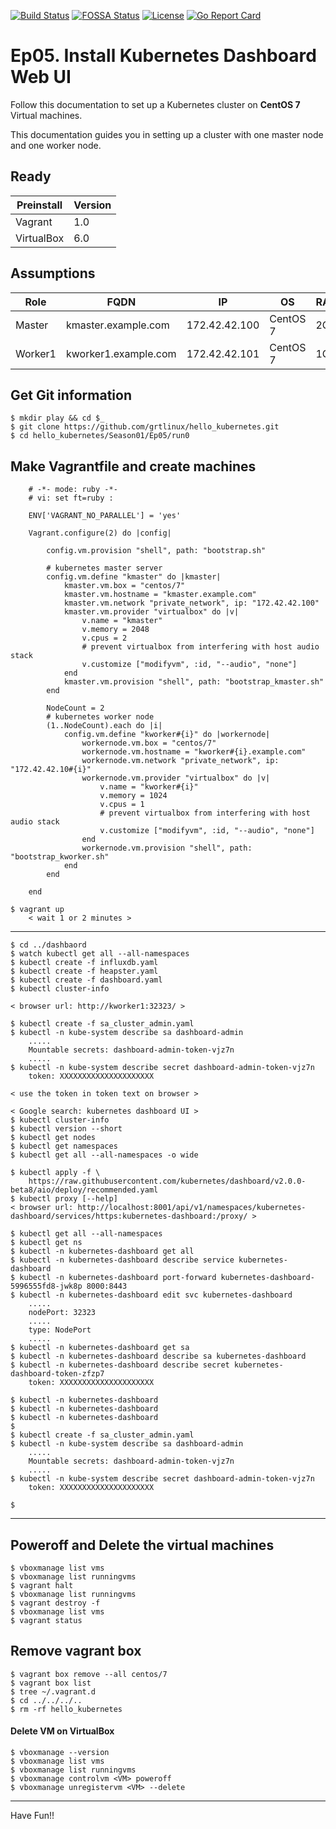 [![Build Status](https://travis-ci.org/nginxinc/kubernetes-ingress.svg?branch=master)](https://travis-ci.org/nginxinc/kubernetes-ingress)  [![FOSSA Status](https://app.fossa.io/api/projects/custom%2B1062%2Fgithub.com%2Fnginxinc%2Fkubernetes-ingress.svg?type=shield)](https://app.fossa.io/projects/custom%2B1062%2Fgithub.com%2Fnginxinc%2Fkubernetes-ingress?ref=badge_shield)  [![License](https://img.shields.io/badge/License-Apache%202.0-blue.svg)](https://opensource.org/licenses/Apache-2.0)  [![Go Report Card](https://goreportcard.com/badge/github.com/nginxinc/kubernetes-ingress)](https://goreportcard.com/report/github.com/nginxinc/kubernetes-ingress)

# Ep05. Install Kubernetes Dashboard Web UI
Follow this documentation to set up a Kubernetes cluster on __CentOS 7__ Virtual machines.

This documentation guides you in setting up a cluster with one master node and one worker node.

## Ready
|Preinstall|Version|
|----|----|
|Vagrant|1.0|
|VirtualBox|6.0|



## Assumptions
|Role|FQDN|IP|OS|RAM|CPU|
|----|----|----|----|----|----|
|Master|kmaster.example.com|172.42.42.100|CentOS 7|2G|2|
|Worker1|kworker1.example.com|172.42.42.101|CentOS 7|1G|1|

## Get Git information
```
$ mkdir play && cd $_
$ git clone https://github.com/grtlinux/hello_kubernetes.git
$ cd hello_kubernetes/Season01/Ep05/run0
```

## Make Vagrantfile and create machines

```
    # -*- mode: ruby -*-
    # vi: set ft=ruby :

    ENV['VAGRANT_NO_PARALLEL'] = 'yes'

    Vagrant.configure(2) do |config|

        config.vm.provision "shell", path: "bootstrap.sh"

        # kubernetes master server
        config.vm.define "kmaster" do |kmaster|
            kmaster.vm.box = "centos/7"
            kmaster.vm.hostname = "kmaster.example.com"
            kmaster.vm.network "private_network", ip: "172.42.42.100"
            kmaster.vm.provider "virtualbox" do |v|
                v.name = "kmaster"
                v.memory = 2048
                v.cpus = 2
                # prevent virtualbox from interfering with host audio stack
                v.customize ["modifyvm", :id, "--audio", "none"]
            end
            kmaster.vm.provision "shell", path: "bootstrap_kmaster.sh"
        end

        NodeCount = 2
        # kubernetes worker node
        (1..NodeCount).each do |i|
            config.vm.define "kworker#{i}" do |workernode|
                workernode.vm.box = "centos/7"
                workernode.vm.hostname = "kworker#{i}.example.com"
                workernode.vm.network "private_network", ip: "172.42.42.10#{i}"
                workernode.vm.provider "virtualbox" do |v|
                    v.name = "kworker#{i}"
                    v.memory = 1024
                    v.cpus = 1
                    # prevent virtualbox from interfering with host audio stack
                    v.customize ["modifyvm", :id, "--audio", "none"]
                end
                workernode.vm.provision "shell", path: "bootstrap_kworker.sh"
            end
        end

    end
```

```
$ vagrant up
    < wait 1 or 2 minutes >
```

---

```
$ cd ../dashbaord
$ watch kubectl get all --all-namespaces
$ kubectl create -f influxdb.yaml
$ kubectl create -f heapster.yaml
$ kubectl create -f dashboard.yaml
$ kubectl cluster-info

< browser url: http://kworker1:32323/ >

$ kubectl create -f sa_cluster_admin.yaml
$ kubectl -n kube-system describe sa dashboard-admin
    .....
    Mountable secrets: dashboard-admin-token-vjz7n
    .....
$ kubectl -n kube-system describe secret dashboard-admin-token-vjz7n
    token: XXXXXXXXXXXXXXXXXXXXX

< use the token in token text on browser >

```

```
< Google search: kubernetes dashboard UI >
$ kubectl cluster-info
$ kubectl version --short
$ kubectl get nodes
$ kubectl get namespaces
$ kubectl get all --all-namespaces -o wide

$ kubectl apply -f \
    https://raw.githubusercontent.com/kubernetes/dashboard/v2.0.0-beta8/aio/deploy/recommended.yaml
$ kubectl proxy [--help]
< browser url: http://localhost:8001/api/v1/namespaces/kubernetes-dashboard/services/https:kubernetes-dashboard:/proxy/ >

$ kubectl get all --all-namespaces
$ kubectl get ns
$ kubectl -n kubernetes-dashboard get all
$ kubectl -n kubernetes-dashboard describe service kubernetes-dashboard
$ kubectl -n kubernetes-dashboard port-forward kubernetes-dashboard-5996555fd8-jwk8p 8000:8443
$ kubectl -n kubernetes-dashboard edit svc kubernetes-dashboard
    .....
    nodePort: 32323
    .....
    type: NodePort
    .....
$ kubectl -n kubernetes-dashboard get sa
$ kubectl -n kubernetes-dashboard describe sa kubernetes-dashboard
$ kubectl -n kubernetes-dashboard describe secret kubernetes-dashboard-token-zfzp7
    token: XXXXXXXXXXXXXXXXXXXXX

$ kubectl -n kubernetes-dashboard
$ kubectl -n kubernetes-dashboard
$ kubectl -n kubernetes-dashboard
$
$ kubectl create -f sa_cluster_admin.yaml
$ kubectl -n kube-system describe sa dashboard-admin
    .....
    Mountable secrets: dashboard-admin-token-vjz7n
    .....
$ kubectl -n kube-system describe secret dashboard-admin-token-vjz7n
    token: XXXXXXXXXXXXXXXXXXXXX

$

```




















---

## Poweroff and Delete the virtual machines

```
$ vboxmanage list vms
$ vboxmanage list runningvms
$ vagrant halt
$ vboxmanage list runningvms
$ vagrant destroy -f
$ vboxmanage list vms
$ vagrant status
```

## Remove vagrant box

```
$ vagrant box remove --all centos/7
$ vagrant box list
$ tree ~/.vagrant.d
$ cd ../../../..
$ rm -rf hello_kubernetes
```

#### Delete VM on VirtualBox

```
$ vboxmanage --version
$ vboxmanage list vms
$ vboxmanage list runningvms
$ vboxmanage controlvm <VM> poweroff
$ vboxmanage unregistervm <VM> --delete
```




---

Have Fun!!
